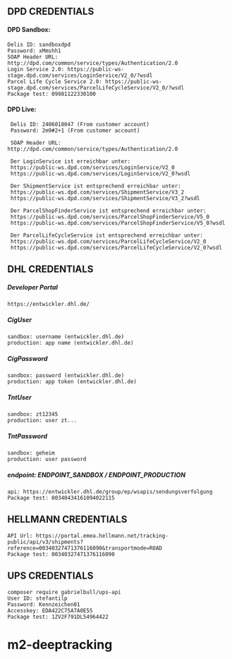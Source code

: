 ## DPD CREDENTIALS
#### DPD Sandbox:
    Delis ID: sandboxdpd
    Password: xMmshh1
    SOAP Header URL: http://dpd.com/common/service/types/Authentication/2.0
    Login Service 2.0: https://public-ws-stage.dpd.com/services/LoginService/V2_0/?wsdl
    Parcel Life Cycle Service 2.0: https://public-ws-stage.dpd.com/services/ParcelLifeCycleService/V2_0/?wsdl
    Package test: 09981122330100
#### DPD Live:
     Delis ID: 2406018047 (From customer account)
     Password: 2m9#2+1 (From customer account)
     
     SOAP Header URL: http://dpd.com/common/service/types/Authentication/2.0
     
     Der LoginService ist erreichbar unter:
     https://public-ws.dpd.com/services/LoginService/V2_0
     https://public-ws.dpd.com/services/LoginService/V2_0?wsdl
     
     Der ShipmentService ist entsprechend erreichbar unter:
     https://public-ws.dpd.com/services/ShipmentService/V3_2
     https://public-ws.dpd.com/services/ShipmentService/V3_2?wsdl
     
     Der ParcelShopFinderService ist entsprechend erreichbar unter:
     https://public-ws.dpd.com/services/ParcelShopFinderService/V5_0
     https://public-ws.dpd.com/services/ParcelShopFinderService/V5_0?wsdl
     
     Der ParcelLifeCycleService ist entsprechend erreichbar unter:
     https://public-ws.dpd.com/services/ParcelLifeCycleService/V2_0
     https://public-ws.dpd.com/services/ParcelLifeCycleService/V2_0?wsdl

## DHL CREDENTIALS
##### Developer Portal
    https://entwickler.dhl.de/
##### CigUser
    sandbox: username (entwickler.dhl.de)
    production: app name (entwickler.dhl.de)
##### CigPassword
    sandbox: password (entwickler.dhl.de)
    production: app token (entwickler.dhl.de)
##### TntUser
    sandbox: zt12345
    production: user zt...
##### TntPassword
    sandbox: geheim
    production: user password
##### endpoint: ENDPOINT_SANDBOX / ENDPOINT_PRODUCTION
    api: https://entwickler.dhl.de/group/ep/wsapis/sendungsverfolgung
    Package test: 00340434161094022115
    
## HELLMANN CREDENTIALS
    API Url: https://portal.emea.hellmann.net/tracking-public/api/v3/shipments?reference=00340327471376116090&transportmode=ROAD
    Package test: 00340327471376116090
    
## UPS CREDENTIALS
    composer require gabrielbull/ups-api
    User ID: stefantilp
    Password: Kennzeichen01
    Accesskey: EDA422C75A7A0E55
    Package test: 1ZV2F791DL54964422
    
# m2-deeptracking
